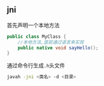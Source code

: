 ## jni

首先声明一个本地方法

```java
public class MyClass {  
	//本地方法,底层通过语言来实现  
    public native void sayHello();
}
```

通过命令行生成`.h`头文件

```sh
javah -jni <类名> -d <目录>
```
